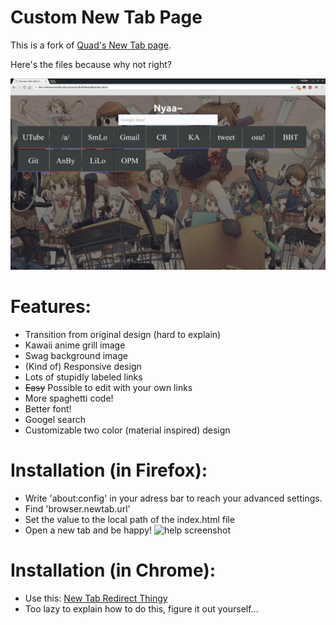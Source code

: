 Custom New Tab Page
===================
This is a fork of [Quad's New Tab page](https://github.com/QuadPiece/Quad-New-Tab).

Here's the files because why not right?

![Preview screenshot](https://raw.githubusercontent.com/null-dev/Quad-New-Tab/master/desu.jpg)

# Features:
* Transition from original design (hard to explain)
* Kawaii anime grill image
* Swag background image
* (Kind of) Responsive design
* Lots of stupidly labeled links
* ~~Easy~~ Possible to edit with your own links
* More spaghetti code!
* Better font!
* Googel search
* Customizable two color (material inspired) design

# Installation (in Firefox):
* Write 'about:config' in your adress bar to reach your advanced settings.
* Find 'browser.newtab.url'
* Set the value to the local path of the index.html file
* Open a new tab and be happy!
![help screenshot](http://a.pomf.se/zgiakz.png)

# Installation (in Chrome):
* Use this: [New Tab Redirect Thingy](https://chrome.google.com/webstore/detail/new-tab-redirect/icpgjfneehieebagbmdbhnlpiopdcmna)
* Too lazy to explain how to do this, figure it out yourself...
